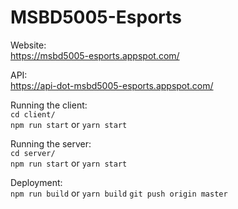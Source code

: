 # MSBD5005-Esports

Website:  
https://msbd5005-esports.appspot.com/

API:  
https://api-dot-msbd5005-esports.appspot.com/

Running the client:  
`cd client/`  
`npm run start` or `yarn start`

Running the server:  
`cd server/`  
`npm run start` or `yarn start`

Deployment:  
`npm run build` or `yarn build`
`git push origin master`
